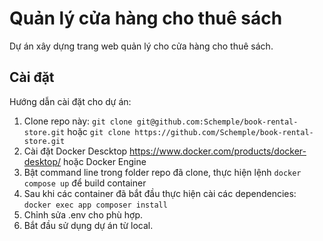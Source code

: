 # Quản lý cửa hàng cho thuê sách
 Dự án xây dựng trang web quản lý cho cửa hàng cho thuê sách.

## Cài đặt

Hướng dẫn cài đặt cho dự án:
1. Clone repo này:
```git clone git@github.com:Schemple/book-rental-store.git```
hoặc ```git clone https://github.com/Schemple/book-rental-store.git```
2. Cài đặt Docker Descktop https://www.docker.com/products/docker-desktop/ hoặc Docker Engine
3. Bật command line trong folder repo đã clone, thực hiện lệnh ```docker compose up``` để build container
4. Sau khi các container đã bắt đầu thực hiện cài các dependencies:
```docker exec app composer install```
5. Chỉnh sửa .env cho phù hợp.
6. Bắt đầu sử dụng dự án từ local.